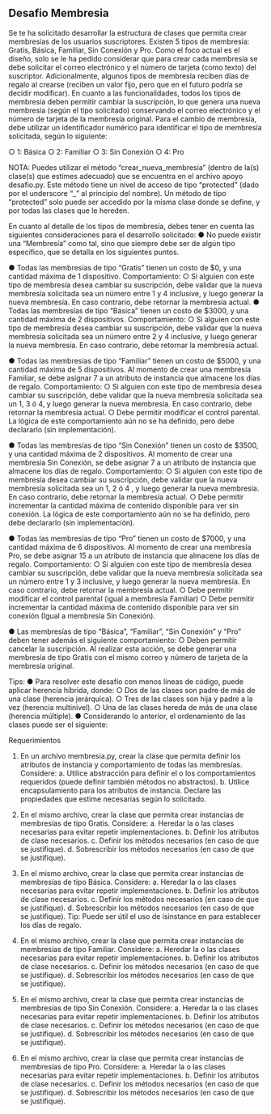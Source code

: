 ## Desafio Membresia ##

Se te ha solicitado desarrollar la estructura de clases que permita crear membresías de los usuarios suscriptores. Existen 5 tipos de membresía: Gratis, Básica,
Familiar, Sin Conexión y Pro.
Como el foco actual es el diseño, solo se le ha pedido considerar que para crear cada membresía se debe solicitar el correo electrónico y el número de tarjeta (como texto) del suscriptor. Adicionalmente, algunos tipos de membresía reciben días de regalo al crearse (reciben un valor fijo, pero que en el futuro podría se decidir modificar). En cuanto a las funcionalidades, todos los tipos de membresía deben permitir cambiar la suscripción, lo que genera una nueva membresía (según el tipo solicitado) conservando el correo electrónico y el número de tarjeta de la membresía original.
Para el cambio de membresía, debe utilizar un identificador numérico para identificar el tipo de membresía solicitada, según lo siguiente:

○ 1: Básica
○ 2: Familiar
○ 3: Sin Conexión
○ 4: Pro

NOTA: Puedes utilizar el método “crear_nueva_membresia” (dentro de la(s) clase(s) que estimes adecuado) que se encuentra en el archivo apoyo desafio.py. Este método tiene un nivel de acceso de tipo “protected” (dado por el underscore “_” al principio del nombre). Un método de tipo “protected” solo puede ser accedido por la misma clase donde se define, y por todas las clases que le hereden.

En cuanto al detalle de los tipos de membresía, debes tener en cuenta las siguientes consideraciones para el desarrollo solicitado:
● No puede existir una “Membresía” como tal, sino que siempre debe ser de algún tipo específico, que se detalla en los siguientes puntos.

● Todas las membresías de tipo “Gratis” tienen un costo de $0, y una cantidad máxima de 1 dispositivo. Comportamiento:
○ Si alguien con este tipo de membresía desea cambiar su suscripción, debe validar que la nueva membresía solicitada sea un número entre 1 y 4 inclusive, y luego generar la nueva membresía. En caso contrario, debe retornar la membresía actual.
● Todas las membresías de tipo “Básica” tienen un costo de $3000, y una cantidad máxima de 2 dispositivos. 
Comportamiento:
○ Si alguien con este tipo de membresía desea cambiar su suscripción, debe validar que la nueva membresía solicitada sea un número entre 2 y 4 inclusive, y luego generar la nueva membresía. En caso contrario, debe
retornar la membresía actual.

● Todas las membresías de tipo “Familiar” tienen un costo de $5000, y una cantidad máxima de 5 dispositivos. Al momento de crear una membresía Familiar, se debe asignar 7 a un atributo de instancia que almacene los días de regalo.
Comportamiento:
○ Si alguien con este tipo de membresía desea cambiar su suscripción, debe validar que la nueva membresía solicitada sea un 1, 3 ó 4, y luego generar la nueva membresía. En caso contrario, debe retornar la membresía actual.
○ Debe permitir modificar el control parental. La lógica de este comportamiento aún no se ha definido, pero debe declararlo (sin implementación).

● Todas las membresías de tipo “Sin Conexión” tienen un costo de $3500, y una cantidad máxima de 2 dispositivos. Al momento de crear una membresía Sin Conexión, se debe asignar 7 a un atributo de instancia que almacene los días de regalo. 
Comportamiento:
○ Si alguien con este tipo de membresía desea cambiar su suscripción, debe validar que la nueva membresía solicitada sea un 1, 2 ó 4 , y luego generar la nueva membresía. En caso contrario, debe retornar la membresía actual.
○ Debe permitir incrementar la cantidad máxima de contenido disponible para ver sin conexión. La lógica de este comportamiento aún no se ha definido, pero debe declararlo (sin implementación).

● Todas las membresías de tipo “Pro” tienen un costo de $7000, y una cantidad máxima de 6 dispositivos. Al momento de crear una membresía Pro, se debe asignar 15 a un atributo de instancia que almacene los días de regalo. Comportamiento:
○ Si alguien con este tipo de membresía desea cambiar su suscripción, debe validar que la nueva membresía solicitada sea un número entre 1 y 3 inclusive, y luego generar la nueva membresía. En caso contrario, debe retornar la membresía actual.
○ Debe permitir modificar el control parental (igual a membresía Familiar)
○ Debe permitir incrementar la cantidad máxima de contenido disponible para ver sin conexión (Igual a membresía Sin Conexión).

● Las membresías de tipo “Básica”, “Familiar”, “Sin Conexión” y “Pro” deben tener además el siguiente comportamiento:
○ Deben permitir cancelar la suscripción. Al realizar esta acción, se debe generar una membresía de tipo Gratis con el mismo correo y número de tarjeta de la membresía original.

Tips:
● Para resolver este desafío con menos líneas de código, puede aplicar herencia híbrida, donde:
○ Dos de las clases son padre de más de una clase (herencia jerárquica).
○ Tres de las clases son hija y padre a la vez (herencia multinivel).
○ Una de las clases hereda de más de una clase (herencia múltiple).
● Considerando lo anterior, el ordenamiento de las clases puede ser el siguiente:

Requerimientos
1. En un archivo membresia.py, crear la clase que permita definir los atributos de instancia y comportamiento de todas las membresías. Considere:
a. Utilice abstracción para definir el o los comportamientos requeridos (puede definir también métodos no abstractos).
b. Utilice encapsulamiento para los atributos de instancia. Declare las propiedades que estime necesarias según lo solicitado.

1. En el mismo archivo, crear la clase que permita crear instancias de membresías de tipo Gratis. Considere:
a. Heredar la o las clases necesarias para evitar repetir implementaciones.
b. Definir los atributos de clase necesarios.
c. Definir los métodos necesarios (en caso de que se justifique).
d. Sobrescribir los métodos necesarios (en caso de que se justifique).

1. En el mismo archivo, crear la clase que permita crear instancias de membresías de
tipo Básica. Considere:
a. Heredar la o las clases necesarias para evitar repetir implementaciones.
b. Definir los atributos de clase necesarios.
c. Definir los métodos necesarios (en caso de que se justifique).
d. Sobrescribir los métodos necesarios (en caso de que se justifique).
Tip: Puede ser útil el uso de isinstance en para establecer los días de regalo.

1. En el mismo archivo, crear la clase que permita crear instancias de membresías de
tipo Familiar. Considere:
a. Heredar la o las clases necesarias para evitar repetir implementaciones.
b. Definir los atributos de clase necesarios.
c. Definir los métodos necesarios (en caso de que se justifique).
d. Sobrescribir los métodos necesarios (en caso de que se justifique).

1. En el mismo archivo, crear la clase que permita crear instancias de membresías de
tipo Sin Conexión. Considere:
a. Heredar la o las clases necesarias para evitar repetir implementaciones.
b. Definir los atributos de clase necesarios.
c. Definir los métodos necesarios (en caso de que se justifique).
d. Sobrescribir los métodos necesarios (en caso de que se justifique). 

1. En el mismo archivo, crear la clase que permita crear instancias de membresías de tipo Pro. Considere:
a. Heredar la o las clases necesarias para evitar repetir implementaciones.
b. Definir los atributos de clase necesarios.
c. Definir los métodos necesarios (en caso de que se justifique).
d. Sobrescribir los métodos necesarios (en caso de que se justifique).